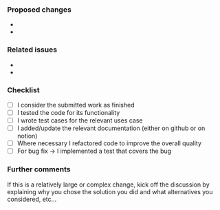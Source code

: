 <!--
Thank you very much for your pull request to the OpenAEV project! We as a community
driven project depend on support and contributions like this!

Thus already a BIG THANK YOU upfront to you for choosing to help with your PR.
-->

### Proposed changes

*
*

### Related issues

*
*

### Checklist

<!--
Please submit the source code in a way, where you could honestly say `This code is finished`.
If you feel that there are possibilities for improving the code quality, please do so.
By doing this, you are actively helping us to improve the quality of the entire OpenAEV project.
-->

- [ ] I consider the submitted work as finished
- [ ] I tested the code for its functionality
- [ ] I wrote test cases for the relevant uses case
- [ ] I added/update the relevant documentation (either on github or on notion)
- [ ] Where necessary I refactored code to improve the overall quality
- [ ] For bug fix -> I implemented a test that covers the bug

<!-- _NOTE: these things are not required to open a PR and can be done afterwards / while the PR draft is open._ -->
<!-- For completed items, change [ ] to [x]. -->

### Further comments

If this is a relatively large or complex change, kick off the discussion by explaining why you chose the solution you did and what alternatives you considered, etc...
